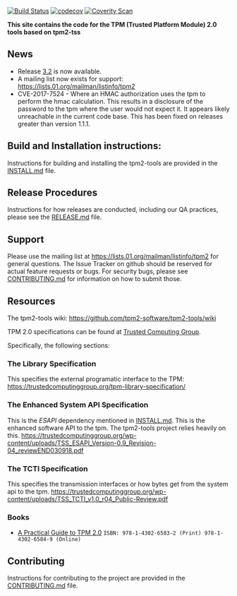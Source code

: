 [![Build Status](https://travis-ci.org/tpm2-software/tpm2-tools.svg?branch=master)](https://travis-ci.org/tpm2-software/tpm2-tools)
[![codecov](https://codecov.io/gh/tpm2-software/tpm2-tools/branch/master/graph/badge.svg)](https://codecov.io/gh/tpm2-software/tpm2-tools)
[![Coverity Scan](https://img.shields.io/coverity/scan/3997.svg)](https://scan.coverity.com/projects/01org-tpm2-0-tools)

**This site contains the code for the TPM (Trusted Platform Module) 2.0 tools based on tpm2-tss**

## News
* Release [3.2](https://github.com/tpm2-software/tpm2-tools/releases/tag/3.2.0) is now available.
* A mailing list now exists for support: https://lists.01.org/mailman/listinfo/tpm2
* CVE-2017-7524 - Where an HMAC authorization uses the tpm to perform the hmac calculation. This results in a disclosure of the password to
the tpm where the user would not expect it. It appears likely unreachable in the current code base. This has been fixed on releases greater than version 1.1.1.

## Build and Installation instructions:
Instructions for building and installing the tpm2-tools are provided in the [INSTALL.md](INSTALL.md) file.

## Release Procedures
Instructions for how releases are conducted, including our QA practices, please see the [RELEASE.md](RELEASE.md) file.

## Support
Please use the mailing list at https://lists.01.org/mailman/listinfo/tpm2 for general questions. The Issue Tracker on
github should be reserved for actual feature requests or bugs. For security bugs, please see [CONTRIBUTING.md](CONTRIBUTING.md)
for information on how to submit those.

## Resources

The tpm2-tools wiki:
<https://github.com/tpm2-software/tpm2-tools/wiki>

TPM 2.0 specifications can be found at [Trusted Computing Group](http://www.trustedcomputinggroup.org/).

Specifically, the following sections:

### The Library Specification
This specifies the external programatic interface to the TPM:
<https://trustedcomputinggroup.org/tpm-library-specification/>

### The Enhanced System API Specification
This is the *ESAPI* dependency mentioned in [INSTALL.md](INSTALL.md). This is the enhanced software API to the tpm. The tpm2-tools
project relies heavily on this. <https://trustedcomputinggroup.org/wp-content/uploads/TSS_ESAPI_Version-0.9_Revision-04_reviewEND030918.pdf>

### The TCTI Specification
This specifies the transmission interfaces or how bytes get from the system api to the tpm.
<https://trustedcomputinggroup.org/wp-content/uploads/TSS_TCTI_v1.0_r04_Public-Review.pdf>

### Books
  * [A Practical Guide to TPM 2.0](https://link.springer.com/book/10.1007%2F978-1-4302-6584-9) `ISBN: 978-1-4302-6583-2 (Print) 978-1-4302-6584-9 (Online)`

## Contributing
Instructions for contributing to the project are provided in the [CONTRIBUTING.md](CONTRIBUTING.md) file.
